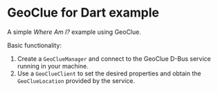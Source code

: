 # GeoClue for Dart example

A simple _Where Am I?_ example using GeoClue.

Basic functionality:

1. Create a `GeoClueManager` and connect to the GeoClue D-Bus service running in your machine.
2. Use a `GeoClueClient` to set the desired properties and obtain the `GeoClueLocation` provided by the service.
